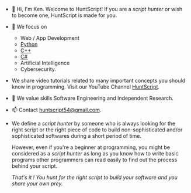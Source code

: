 - 👋 Hi, I'm Ken. Welcome to HuntScript!
  If you are a *script hunter* or wish to become one, HuntScript is made for you.
- 👀 We focus on
  - Web / App Development
  - [Python](https://www.python.org/) 
  - [C++](https://cplusplus.com/) 
  - [C#](https://learn.microsoft.com/en-us/dotnet/csharp/) 
  - Artificial Intelligence
  - Cybersecurity.
  
- We share video tutorials related to many important concepts you should know in programming.
  Visit our YouTube Channel [HuntScript](https://www.youtube.com/channel/UCsrpb6yzAOAjgp5jWqajVOQ).  
- 🌱 We value skills Software Engineering and Independent Research.
- 📫 Contact huntscript54@gmail.com.
  
* We define a *script hunter* by someone who is always looking for the right
  script or the right piece of code to build non-sophisticated and/or sophisticated 
  softwares during a short period of time. 

  However, even if you're a beginner at programming, you might be considered as a 
  *script hunter* as long as you know how to write basic programs other programmers 
  can read easily to find out the process behind your script.
  
  _That's it ! You hunt for the right script to build your software and you share your own prey._

  <!---
  - 💞️ I’m looking to collaborate on projects related to programming. 
  huntscript/huntscript is a ✨ special ✨ repository because its `README.md` (this file) appears on your GitHub profile.
  You can click the Preview link to take a look at your changes.
  --->
